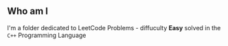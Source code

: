 ## Who am I
I'm a folder dedicated to LeetCode Problems - diffuculty **Easy** solved in the `C++` Programming Language
